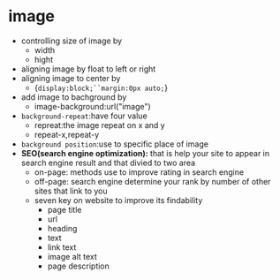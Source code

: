 # image
- controlling size of image by 
    - width
    - hight
- aligning image by float to left or right 
- aligning image to center by
    - {`display:block;``margin:0px auto;`}
- add image to bachground by 
    - image-background:url("image")
- `background-repeat`:have four value
    - repreat:the image repeat on x and y 
    - repeat-x,repeat-y
- `background position`:use to specific place of image
- **SEO(search engine optimization):** that is help your site to appear in search engine result and that divied to two area
    - on-page: methods use to improve rating in search engine
    - off-page: search engine determine your rank by number of other sites that link to you
    - seven key on website to improve its findability
        - page title
        - url
        - heading 
        - text
        - link text 
        - image alt text 
        - page description